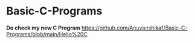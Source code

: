 # Basic-C-Programs

**Do check my new C Program**
https://github.com/Anuvanshika1/Basic-C-Programs/blob/main/Hello%20C
